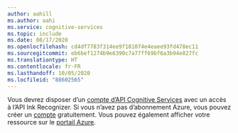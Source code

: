 ```yaml
---
author: aahill
ms.author: aahi
ms.service: cognitive-services
ms.topic: include
ms.date: 08/17/2020
ms.openlocfilehash: cd4df7783f314ee9f181074e4eaee93fd478ec11
ms.sourcegitcommit: eb6bef1274b9e6390c7a77ff69bf6a3b94e827fc
ms.translationtype: HT
ms.contentlocale: fr-FR
ms.lasthandoff: 10/05/2020
ms.locfileid: "88602565"
---
```

Vous devrez disposer d’un [compte d’API Cognitive Services](../articles/cognitive-services/cognitive-services-apis-create-account.md) avec un accès à l’API Ink Recognizer. Si vous n’avez pas d’abonnement Azure, vous pouvez créer un [compte](https://azure.microsoft.com/try/cognitive-services/) gratuitement. Vous pouvez également afficher votre ressource sur le [portail Azure](https://portal.azure.com/).
